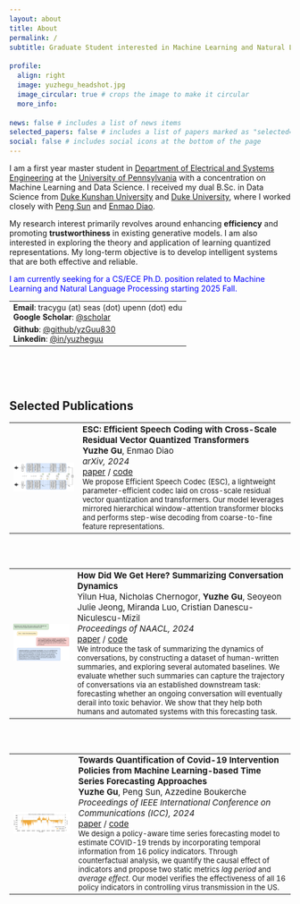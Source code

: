```yaml
---
layout: about
title: About
permalink: /
subtitle: Graduate Student interested in Machine Learning and Natural Language Processing

profile:
  align: right
  image: yuzhegu_headshot.jpg
  image_circular: true # crops the image to make it circular
  more_info:

news: false # includes a list of news items
selected_papers: false # includes a list of papers marked as "selected={true}"
social: false # includes social icons at the bottom of the page
---
```


<!-- ## About Me -->

I am a first year master student in [Department of Electrical and Systems Engineering](https://www.ese.upenn.edu) at the [University of Pennsylvania](https://www.upenn.edu) with a concentration on Machine Learning and Data Science. I received my dual B.Sc. in Data Science from [Duke Kunshan University](https://www.dukekunshan.edu.cn) and [Duke University](https://www.duke.edu), where I worked closely with [Peng Sun](https://scholars.duke.edu/person/Peng.Sun1) and [Enmao Diao](https://diaoenmao.com/). 

My research interest primarily revolves around enhancing **efficiency** and promoting **trustworthiness** in existing generative models. I am also interested in exploring the theory and application of learning quantized representations. My long-term objective is to develop intelligent systems that are both effective and reliable. 

<span style="color: blue;">I am currently seeking for a CS/ECE Ph.D. position related to Machine Learning and Natural Language Processing starting 2025 Fall. </span>

<table>
  <tr>
    <td>
      <strong>Email</strong>: tracygu (at) seas (dot) upenn (dot) edu<br>
      <strong>Google Scholar</strong>: <a href="https://scholar.google.com/citations?user=xdAB6asAAAAJ&hl=en">@scholar</a><br>
    </td>
  </tr>
  <tr>
    <td>
      <strong>Github</strong>: <a href="https://github.com/yzGuu830">@github/yzGuu830</a> <br>
      <strong>Linkedin</strong>: <a href="https://www.linkedin.com/in/yuzheguu">@in/yuzheguu</a><br>
    </td>
  </tr>
</table>
<br><br><br>

## Selected Publications 

<table>
  <tr>
    <td>
      <img src="../assets/img/publication_preview/esc.png" alt="Image description" width="200" style="margin-right: 80px;">
    </td>
    <td style="font-size: 15px;">
      <strong>ESC: Efficient Speech Coding with Cross-Scale Residual Vector Quantized Transformers</strong><br>
      <strong>Yuzhe Gu</strong>, Enmao Diao<br>
      <em>arXiv, 2024</em><br>
      <a href="https://arxiv.org/abs/2404.19441">paper</a> / <a href="https://github.com/yzGuu830/efficient-speech-codec">code</a> 
      <br>
      <div style="font-size: 13px;">
      We propose Efficient Speech Codec (ESC), a lightweight parameter-efficient codec laid on cross-scale residual vector quantization and transformers. Our model leverages mirrored hierarchical window-attention transformer blocks and performs step-wise decoding from coarse-to-fine feature representations. 
      </div>
    </td>
  </tr>
</table>

<br><br>

<table>
  <tr>
    <td>
      <img src="../assets/img/publication_preview/scd.png" alt="Image description" width="200" style="margin-right: 80px;">
    </td>
    <td style="font-size: 15px;">
      <strong>How Did We Get Here? Summarizing Conversation Dynamics</strong><br>
      Yilun Hua, Nicholas Chernogor, <strong>Yuzhe Gu</strong>, Seoyeon Julie Jeong, Miranda Luo, Cristian Danescu-Niculescu-Mizil<br>
      <em>Proceedings of NAACL, 2024</em><br>
      <a href="https://arxiv.org/abs/2404.19007">paper</a> / <a href="https://github.com/CornellNLP/scd?tab=readme-ov-file">code</a> 
      <br>
      <div style="font-size: 13px;">
      We introduce the task of summarizing the dynamics of conversations, by constructing a dataset of human-written summaries, and exploring several automated baselines. We evaluate whether such summaries can capture the trajectory of conversations via an established downstream task: forecasting whether an ongoing conversation will eventually derail into toxic behavior. We show that they help both humans and automated systems with this forecasting task.
      </div>
    </td>
  </tr>
</table>

<br><br>

<table>
  <tr>
    <td>
      <img src="../assets/img/publication_preview/policy.png" alt="Image description" width="200" style="margin-right: 80px;">
    </td>
    <td style="font-size: 15px;">
      <strong>Towards Quantification of Covid-19 Intervention Policies from Machine Learning-based Time Series Forecasting Approaches</strong><br>
      <strong>Yuzhe Gu</strong>, Peng Sun, Azzedine Boukerche<br>
      <em>Proceedings of IEEE International Conference on Communications (ICC), 2024</em><br>
      <a href="https://drive.google.com/file/d/1rFzjVxc8J8d316yVMEADwHNk9CAvbI0U/view">paper</a> / <a href="https://github.com/yzGuu830/epic-quant">code</a> 
      <br>
      <div style="font-size: 13px;">
      We design a policy-aware time series forecasting model to estimate COVID-19 trends by incorporating temporal information from 16 policy indicators. Through counterfactual analysis, we quantify the causal effect of indicators and propose two static metrics <em>lag period</em> and <em>average effect</em>. Our model verifies the effectiveness of all 16 policy indicators in controlling virus transmission in the US.
      </div>
    </td>
  </tr>
</table>